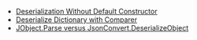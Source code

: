 - [Deserialization Without Default Constructor](https://stackoverflow.com/questions/23017716/json-net-how-to-deserialize-without-using-the-default-constructor)
- [Deserialize Dictionary with Comparer](https://stackoverflow.com/questions/46413406/deserialize-json-dictionary-with-stringcomparer)
- [JObject.Parse versus JsonConvert.DeserializeObject](https://stackoverflow.com/questions/23645034/jobject-parse-vs-jsonconvert-deserializeobject)